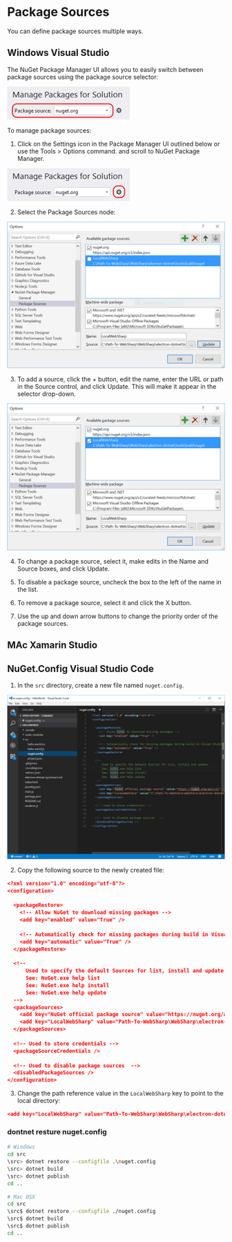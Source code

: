 # Package Sources

You can define package sources multiple ways.

## Windows Visual Studio

The NuGet Package Manager UI allows you to easily switch between package sources using the package source selector:

![Visual Studio Package Source](./screenshots/PackageSourceDropDown.png)

To manage package sources:

1. Click on the Settings icon in the Package Manager UI outlined below or use the Tools > Options command. and scroll to NuGet Package Manager.

![Visual Studio Package Source Settings](./screenshots/PackageSourceSettings.png)

2. Select the Package Sources node:

![Visual Studio Package Source LocalWebSharp](./screenshots/PackageSourceLocalWebSharp.png)

3. To add a source, click the + button, edit the name, enter the URL or path in the Source control, and click Update. This will make it appear in the selector drop-down.

![Visual Studio Package Source LocalWebSharp](./screenshots/PackageSourceLocalWebSharpSelect.png)

4. To change a package source, select it, make edits in the Name and Source boxes, and click Update.

5. To disable a package source, uncheck the box to the left of the name in the list.

6. To remove a package source, select it and click the X button.

7. Use the up and down arrow buttons to change the priority order of the package sources.

## MAc Xamarin Studio




## NuGet.Config Visual Studio Code

1. In the `src` directory, create a new file named `nuget.config`.

![VSC NuGet Config](./screenshots/exampe-nuget-config.png)

2. Copy the following source to the newly created file:

``` json
<?xml version="1.0" encoding="utf-8"?>
<configuration>

  <packageRestore>
    <!-- Allow NuGet to download missing packages -->
    <add key="enabled" value="True" />

    <!-- Automatically check for missing packages during build in Visual Studio -->
    <add key="automatic" value="True" />
  </packageRestore>

  <!--
      Used to specify the default Sources for list, install and update.
      See: NuGet.exe help list
      See: NuGet.exe help install
      See: NuGet.exe help update
  -->
  <packageSources>
    <add key="NuGet official package source" value="https://nuget.org/api/v2/" />
    <add key="LocalWebSharp" value="Path-To-WebSharp\WebSharp\electron-dotnet\tools\build\nuget" />
  </packageSources>

  <!-- Used to store credentials -->
  <packageSourceCredentials />

  <!-- Used to disable package sources  -->
  <disabledPackageSources />
</configuration>

```

3. Change the path reference value in the `LocalWebSharp` key to point to the local directory:

``` json
<add key="LocalWebSharp" value="Path-To-WebSharp\WebSharp\electron-dotnet\tools\build\nuget" />
```

### dontnet resture nuget.config

``` bash
# Windows
cd src
\src> dotnet restore --configfile .\nuget.config
\src> dotnet build
\src> dotnet publish
cd ..
```

``` bash
# Mac OSX
cd src
\src$ dotnet restore --configfile ./nuget.config
\src$ dotnet build
\src$ dotnet publish
cd ..
```
  